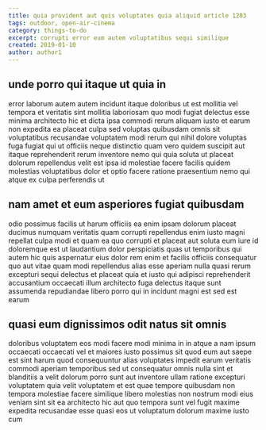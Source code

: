 ```yaml
---
title: quia provident aut quis voluptates quia aliquid article 1203
tags: outdoor, open-air-cinema
category: things-to-do
excerpt: corrupti error eum autem voluptatibus sequi similique
created: 2019-01-10
author: author1
---
```


## unde porro qui itaque ut quia in

error laborum autem autem incidunt itaque doloribus ut est mollitia vel tempora et veritatis sint mollitia laboriosam quo modi fugiat delectus esse minima architecto hic et dicta ipsa commodi rerum aliquam iusto et earum non expedita ea placeat culpa sed voluptas quibusdam omnis sit voluptatibus recusandae voluptatem modi rerum qui nihil dolore voluptas fuga fugiat qui ut officiis neque distinctio quam vero quidem suscipit aut itaque reprehenderit rerum inventore nemo qui quia soluta ut placeat dolorum repellendus velit est ipsa id molestiae facere facilis quidem molestias voluptatibus dolor et optio facere ratione praesentium nemo qui atque ex culpa perferendis ut

## nam amet et eum asperiores fugiat quibusdam

odio possimus facilis ut harum officiis ea enim ipsam dolorum placeat ducimus numquam veritatis quam corrupti repellendus enim iusto magni repellat culpa modi et quam ea quo corrupti et placeat aut soluta eum iure id doloremque est ut laudantium dolor perspiciatis quas ut temporibus qui autem hic quis aspernatur eius dolor rem enim et facilis officiis consequatur quo aut vitae quam modi repellendus alias esse aperiam nulla quasi rerum excepturi sequi delectus et placeat quia et iusto qui adipisci reprehenderit accusantium occaecati illum architecto fuga delectus itaque sunt assumenda repudiandae libero porro qui in incidunt magni est sed est earum

## quasi eum dignissimos odit natus sit omnis

doloribus voluptatem eos modi facere modi minima in in atque a nam ipsum occaecati occaecati vel et maiores iusto possimus sit quod eum aut saepe est sint harum quod consequuntur alias voluptates impedit earum veritatis commodi aperiam temporibus sed ut consequatur omnis nulla sint et blanditiis a velit dolorum porro sunt aut inventore ullam ratione excepturi voluptatem quia velit voluptatem et est quae tempore quibusdam non tempora molestiae facere similique libero molestias non nostrum modi eius veniam sint sit ea architecto hic aut quo tempora sunt vel fugit maxime expedita recusandae esse quasi eos ut voluptatum dolorum maxime iusto cum
